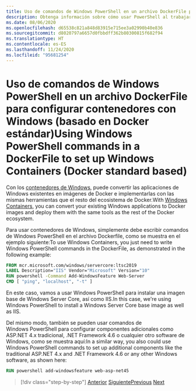 ```yaml
---
title: Uso de comandos de Windows PowerShell en un archivo DockerFile para configurar contenedores con Windows (basado en Docker estándar)
description: Obtenga información sobre cómo usar PowerShell al trabajar con Docker en contenedores de Windows.
ms.date: 08/06/2020
ms.openlocfilehash: d65538c821a848d83915e715ee3a02990b40e836
ms.sourcegitcommit: d8020797a6657d0fbbdff362b80300815f682f94
ms.translationtype: HT
ms.contentlocale: es-ES
ms.lasthandoff: 11/24/2020
ms.locfileid: "95681254"
---
```

# <a name="using-windows-powershell-commands-in-a-dockerfile-to-set-up-windows-containers-docker-standard-based"></a><span data-ttu-id="0b54f-103">Uso de comandos de Windows PowerShell en un archivo DockerFile para configurar contenedores con Windows (basado en Docker estándar)</span><span class="sxs-lookup"><span data-stu-id="0b54f-103">Using Windows PowerShell commands in a DockerFile to set up Windows Containers (Docker standard based)</span></span>

<span data-ttu-id="0b54f-104">Con los [contenedores de Windows](/virtualization/windowscontainers/about/index), puede convertir las aplicaciones de Windows existentes en imágenes de Docker e implementarlas con las mismas herramientas que el resto del ecosistema de Docker.</span><span class="sxs-lookup"><span data-stu-id="0b54f-104">With [Windows Containers](/virtualization/windowscontainers/about/index), you can convert your existing Windows applications to Docker images and deploy them with the same tools as the rest of the Docker ecosystem.</span></span>

<span data-ttu-id="0b54f-105">Para usar contenedores de Windows, simplemente debe escribir comandos de Windows PowerShell en el archivo Dockerfile, como se muestra en el ejemplo siguiente:</span><span class="sxs-lookup"><span data-stu-id="0b54f-105">To use Windows Containers, you just need to write Windows PowerShell commands in the DockerFile, as demonstrated in the following example:</span></span>

```dockerfile
FROM mcr.microsoft.com/windows/servercore:ltsc2019
LABEL Description="IIS" Vendor="Microsoft" Version="10"
RUN powershell -Command Add-WindowsFeature Web-Server
CMD [ "ping", "localhost", "-t" ]
```

<span data-ttu-id="0b54f-106">En este caso, vamos a usar Windows PowerShell para instalar una imagen base de Windows Server Core, así como IIS.</span><span class="sxs-lookup"><span data-stu-id="0b54f-106">In this case, we're using Windows PowerShell to install a Windows Server Core base image as well as IIS.</span></span>

<span data-ttu-id="0b54f-107">Del mismo modo, también se pueden usar comandos de Windows PowerShell para configurar componentes adicionales como ASP.NET 4.x tradicional, .NET Framework 4.6 o cualquier otro software de Windows, como se muestra aquí:</span><span class="sxs-lookup"><span data-stu-id="0b54f-107">In a similar way, you also could use Windows PowerShell commands to set up additional components like the traditional ASP.NET 4.x and .NET Framework 4.6 or any other Windows software, as shown here:</span></span>

```dockerfile
RUN powershell add-windowsfeature web-asp-net45
```

>[!div class="step-by-step"]
><span data-ttu-id="0b54f-108">[Anterior](visual-studio-tools-for-docker.md)
>[Siguiente](build-aspnet-core-applications-linux-containers-aks-kubernetes.md)</span><span class="sxs-lookup"><span data-stu-id="0b54f-108">[Previous](visual-studio-tools-for-docker.md)
[Next](build-aspnet-core-applications-linux-containers-aks-kubernetes.md)</span></span>
